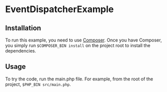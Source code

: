 EventDispatcherExample
======================

Installation
------------

To run this example, you need to use [Composer](http://getcomposer.org). Once you have Composer, you simply run `$COMPOSER_BIN install` on the project root to install the dependencies.

Usage
-----

To try the code, run the main.php file. For example, from the root of the project, `$PHP_BIN src/main.php`.
